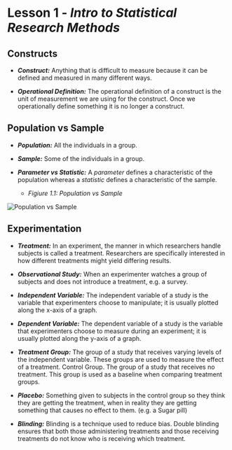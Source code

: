# Lesson 1 - _Intro to Statistical Research Methods_

## Constructs

- **_Construct:_** Anything that is difficult to measure because it
can be defined and measured in many different ways. 
    
- **_Operational Definition:_** The operational definition of a construct is the
unit of measurement we are using for the construct. Once we operationally define something
it is no longer a construct.

## Population vs Sample
- **_Population:_** All the individuals in a group.   

- **_Sample:_** Some of the individuals in a group.    

- **_Parameter vs Statistic:_** A _parameter_ defines a characteristic of the
population whereas a _statistic_ defines a characteristic of the sample.    

  - _Figiure 1.1: Population vs Sample_

![Population vs Sample](https://www.snapsurveys.com/blog/wp-content/uploads/2011/08/target-population.jpg)

## Experimentation
- **_Treatment:_** In an experiment, the manner in which researchers handle subjects
is called a treatment. Researchers are specifically interested in how different treatments
might yield differing results.    

- **_Observational Study:_** When an experimenter
watches a group of subjects and does not introduce a treatment, e.g. a survey.   
 
- **_Independent Variable:_** The independent variable of a study is the
variable that experimenters choose to manipulate; it is usually plotted along the x-axis of a
graph.    

- **_Dependent Variable:_** The dependent variable of a study is the variable
that experimenters choose to measure during an experiment; it is usually plotted along the
y-axis of a graph.

- **_Treatment Group:_** The group of a study that receives varying levels of
the independent variable. These groups are used to measure the effect of a treatment.
Control Group. The group of a study that receives no treatment. This
group is used as a baseline when comparing treatment groups.    

- **_Placebo:_** Something given to subjects in the control group so they think
they are getting the treatment, when in reality they are getting something that causes no effect
to them. (e.g. a Sugar pill)

- **_Blinding:_** Blinding is a technique used to reduce bias. Double blinding
ensures that both those administering treatments and those receiving treatments do not know
who is receiving which treatment.
